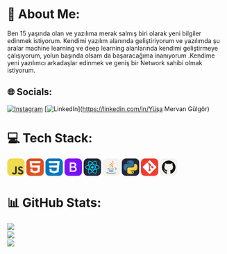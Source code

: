 # 💫 About Me:
Ben 15 yaşında olan ve yazılıma merak salmış biri olarak yeni bilgiler edinmek istiyorum. Kendimi yazılım alanında geliştiriyorum ve yazılımda şu aralar machine learning ve deep learning alanlarında kendimi geliştirmeye çalışıyorum, yolun başında olsam da başaracağıma inanıyorum .Kendime yeni yazılımcı arkadaşlar edinmek ve geniş bir Network sahibi olmak istiyorum.


## 🌐 Socials:
[![Instagram](https://img.shields.io/badge/Instagram-%23E4405F.svg?logo=Instagram&logoColor=white)](https://instagram.com/yusa_gulgor)
[![LinkedIn](https://img.shields.io/badge/LinkedIn-%230077B5.svg?logo=linkedin&logoColor=white)](https://linkedin.com/in/Yüşa Mervan Gülgör) 

# 💻 Tech Stack:
<code><img height="40" src="https://raw.githubusercontent.com/tandpfun/skill-icons/59059d9d1a2c092696dc66e00931cc1181a4ce1f/icons/JavaScript.svg"></code>
<code><img height="40" src="https://raw.githubusercontent.com/tandpfun/skill-icons/59059d9d1a2c092696dc66e00931cc1181a4ce1f/icons/HTML.svg"></code>
<code><img height="40" src="https://raw.githubusercontent.com/tandpfun/skill-icons/59059d9d1a2c092696dc66e00931cc1181a4ce1f/icons/CSS.svg"></code>
<code><img height="40" src="https://raw.githubusercontent.com/tandpfun/skill-icons/59059d9d1a2c092696dc66e00931cc1181a4ce1f/icons/Bootstrap.svg"></code>
<code><img height="40" src="https://raw.githubusercontent.com/tandpfun/skill-icons/59059d9d1a2c092696dc66e00931cc1181a4ce1f/icons/React-Dark.svg"></code>
<img height="40" src="https://raw.githubusercontent.com/tandpfun/skill-icons/59059d9d1a2c092696dc66e00931cc1181a4ce1f/icons/Java-Light.svg">
<img height="40" src="https://raw.githubusercontent.com/tandpfun/skill-icons/59059d9d1a2c092696dc66e00931cc1181a4ce1f/icons/Python-Dark.svg">
<code><img height="40" src="https://raw.githubusercontent.com/tandpfun/skill-icons/59059d9d1a2c092696dc66e00931cc1181a4ce1f/icons/Git.svg"></code>
<code><img height="40" src="https://raw.githubusercontent.com/tandpfun/skill-icons/59059d9d1a2c092696dc66e00931cc1181a4ce1f/icons/Github-Light.svg"></code>
# 📊 GitHub Stats:
![](https://github-readme-stats.vercel.app/api?username=yusagulgor&theme=default&hide_border=true&include_all_commits=false&count_private=false)<br/>
![](https://github-readme-streak-stats.herokuapp.com/?user=yusagulgor&theme=default&hide_border=true)<br/>
![](https://github-readme-stats.vercel.app/api/top-langs/?username=yusagulgor&theme=default&hide_border=true&include_all_commits=false&count_private=false&layout=compact)


